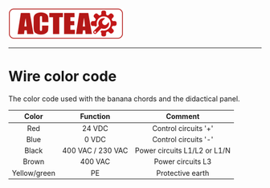 
![ACTEA](../Logo_ACTEA_2.png)
_____________________________________
# Wire color code
The color code used with the banana chords and the didactical panel.

 | Color | Function | Comment |
 | :---: | :---: | :---: |
 | Red | 24 VDC | Control circuits '+' |
 | Blue | 0 VDC | Control circuits '-' |
 | Black | 400 VAC / 230 VAC | Power circuits L1/L2 or L1/N |
 | Brown | 400 VAC | Power circuits L3 |
 | Yellow/green | PE | Protective earth |
